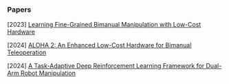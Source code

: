 ### Papers

[2023] [Learning Fine-Grained Bimanual Manipulation with Low-Cost Hardware](https://arxiv.org/abs/2304.13705)

[2024] [ALOHA 2: An Enhanced Low-Cost Hardware for Bimanual Teleoperation](https://aloha-2.github.io/)

[2024] [A Task-Adaptive Deep Reinforcement Learning Framework for Dual-Arm Robot Manipulation](https://ieeexplore.ieee.org/abstract/document/10409120)